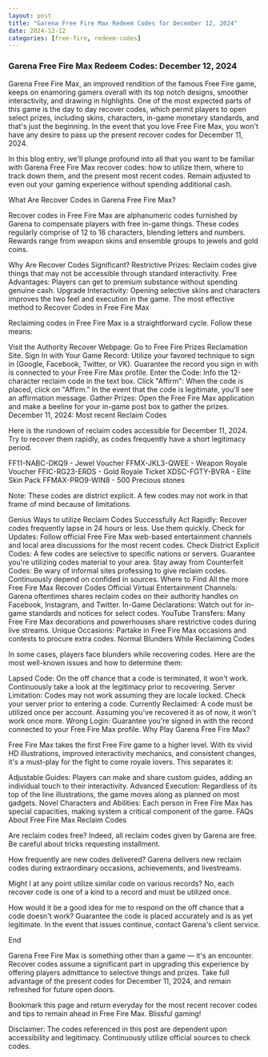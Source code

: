 ```yaml
---
layout: post
title: "Garena Free Fire Max Redeem Codes for December 12, 2024"
date: 2024-12-12
categories: [free-fire, redeem-codes]
---
```

### Garena Free Fire Max Redeem Codes: December 12, 2024  

Garena Free Fire Max, an improved rendition of the famous Free Fire game, keeps on enamoring gamers overall with its top notch designs, smoother interactivity, and drawing in highlights. One of the most expected parts of this game is the day to day recover codes, which permit players to open select prizes, including skins, characters, in-game monetary standards, and that's just the beginning. In the event that you love Free Fire Max, you won't have any desire to pass up the present recover codes for December 11, 2024.

In this blog entry, we'll plunge profound into all that you want to be familiar with Garena Free Fire Max recover codes: how to utilize them, where to track down them, and the present most recent codes. Remain adjusted to even out your gaming experience without spending additional cash.

What Are Recover Codes in Garena Free Fire Max?

Recover codes in Free Fire Max are alphanumeric codes furnished by Garena to compensate players with free in-game things. These codes regularly comprise of 12 to 16 characters, blending letters and numbers. Rewards range from weapon skins and ensemble groups to jewels and gold coins.

Why Are Recover Codes Significant? Restrictive Prizes: Reclaim codes give things that may not be accessible through standard interactivity. Free Advantages: Players can get to premium substance without spending genuine cash. Upgrade Interactivity: Opening selective skins and characters improves the two feel and execution in the game. The most effective method to Recover Codes in Free Fire Max

Reclaiming codes in Free Fire Max is a straightforward cycle. Follow these means:

Visit the Authority Recover Webpage: Go to Free Fire Prizes Reclamation Site. Sign In with Your Game Record: Utilize your favored technique to sign in (Google, Facebook, Twitter, or VK). Guarantee the record you sign in with is connected to your Free Fire Max profile. Enter the Code: Info the 12-character reclaim code in the text box. Click "Affirm": When the code is placed, click on "Affirm." In the event that the code is legitimate, you'll see an affirmation message. Gather Prizes: Open the Free Fire Max application and make a beeline for your in-game post box to gather the prizes. December 11, 2024: Most recent Reclaim Codes

Here is the rundown of reclaim codes accessible for December 11, 2024. Try to recover them rapidly, as codes frequently have a short legitimacy period.

FF11-NABC-DKQ9 - Jewel Voucher FFMX-JKL3-QWEE - Weapon Royale Voucher FFIC-RG23-ERDS - Gold Royale Ticket XDSC-FGTY-BVRA - Elite Skin Pack FFMAX-PRO9-WIN8 - 500 Precious stones

Note: These codes are district explicit. A few codes may not work in that frame of mind because of limitations.

Genius Ways to utilize Reclaim Codes Successfully Act Rapidly: Recover codes frequently lapse in 24 hours or less. Use them quickly. Check for Updates: Follow official Free Fire Max web-based entertainment channels and local area discussions for the most recent codes. Check District Explicit Codes: A few codes are selective to specific nations or servers. Guarantee you're utilizing codes material to your area. Stay away from Counterfeit Codes: Be wary of informal sites professing to give reclaim codes. Continuously depend on confided in sources. Where to Find All the more Free Fire Max Recover Codes Official Virtual Entertainment Channels: Garena oftentimes shares reclaim codes on their authority handles on Facebook, Instagram, and Twitter. In-Game Declarations: Watch out for in-game standards and notices for select codes. YouTube Transfers: Many Free Fire Max decorations and powerhouses share restrictive codes during live streams. Unique Occasions: Partake in Free Fire Max occasions and contests to procure extra codes. Normal Blunders While Reclaiming Codes

In some cases, players face blunders while recovering codes. Here are the most well-known issues and how to determine them:

Lapsed Code: On the off chance that a code is terminated, it won't work. Continuously take a look at the legitimacy prior to recovering. Server Limitation: Codes may not work assuming they are locale locked. Check your server prior to entering a code. Currently Reclaimed: A code must be utilized once per account. Assuming you've recovered it as of now, it won't work once more. Wrong Login: Guarantee you're signed in with the record connected to your Free Fire Max profile. Why Play Garena Free Fire Max?

Free Fire Max takes the first Free Fire game to a higher level. With its vivid HD illustrations, improved interactivity mechanics, and consistent changes, it's a must-play for the fight to come royale lovers. This separates it:

Adjustable Guides: Players can make and share custom guides, adding an individual touch to their interactivity. Advanced Execution: Regardless of its top of the line illustrations, the game moves along as planned on most gadgets. Novel Characters and Abilities: Each person in Free Fire Max has special capacities, making system a critical component of the game. FAQs About Free Fire Max Reclaim Codes

Are reclaim codes free? Indeed, all reclaim codes given by Garena are free. Be careful about tricks requesting installment.

How frequently are new codes delivered? Garena delivers new reclaim codes during extraordinary occasions, achievements, and livestreams.

Might I at any point utilize similar code on various records? No, each recover code is one of a kind to a record and must be utilized once.

How would it be a good idea for me to respond on the off chance that a code doesn't work? Guarantee the code is placed accurately and is as yet legitimate. In the event that issues continue, contact Garena's client service.

End

Garena Free Fire Max is something other than a game — it's an encounter. Recover codes assume a significant part in upgrading this experience by offering players admittance to selective things and prizes. Take full advantage of the present codes for December 11, 2024, and remain refreshed for future open doors.

Bookmark this page and return everyday for the most recent recover codes and tips to remain ahead in Free Fire Max. Blissful gaming!

Disclaimer: The codes referenced in this post are dependent upon accessibility and legitimacy. Continuously utilize official sources to check codes.
